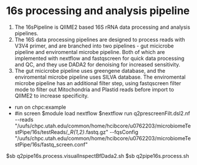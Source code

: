 # 16s processing and analysis pipeline
1. The 16sPipeline is QIIME2 based 16S rRNA data processing and analysis pipelines.
2. The 16S data processing pipelines are designed to process reads with V3V4 primer, and are branched into two pipelines - gut micicrobe pipeline and enviromental microbe pipeline. Both of which are implemented with nextflow and fastqscreen for quick data processing and QC, and they use DADA2 for denoising for increased sensitivity. 
3. The gut micicrobe pipeline uses greengene database, and the enviromental microbe pipeline uses SILVA database. The enviromental microbe pipeline has an additional filter step, using fastqscreen filter mode to filter out Mitochondria and Plastid reads before import to QIIME2 to increase specificity.

    

* run on chpc:example  
* #in screen
$module load nextflow
$nextflow run q2prescreenFilt.dsl2.nf --reads "/uufs/chpc.utah.edu/common/home/hcibcore/u0762203/microbiomeTestPipe/16s/testReads/*_R{1,2}*.fastq.gz" --fqsConfig "/uufs/chpc.utah.edu/common/home/hcibcore/u0762203/microbiomeTestPipe/16s/fastq_screen.conf"

$sb q2pipe16s.process.visualInspectBfDada2.sh
$sb q2pipe16s.process.sh 
